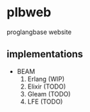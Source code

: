 # plbweb

proglangbase website

## implementations

- BEAM
  1. Erlang (WIP)
  2. Elixir (TODO)
  3. Gleam (TODO)
  4. LFE (TODO)
